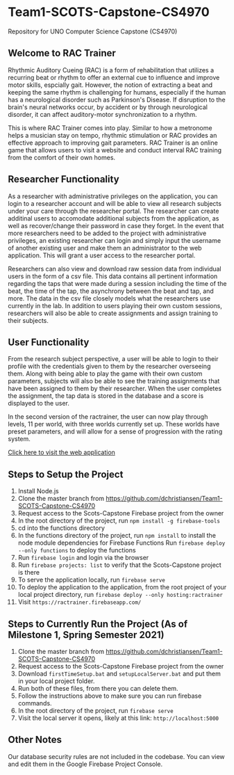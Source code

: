 # Team1-SCOTS-Capstone-CS4970
Repository for UNO Computer Science Capstone (CS4970)

## Welcome to RAC Trainer

Rhythmic Auditory Cueing (RAC) is a form of rehabilitation that utilizes a recurring beat or rhythm to offer an external cue to influence and improve motor skills, espcially gait. However, the notion of extracting a beat and keeping the same rhythm is challenging for humans, especially if the human has a neurological disorder such as Parkinson's Disease. If disruption to the brain's neural networks occur, by accident or by through neurological disorder, it can affect auditory-motor synchronization to a rhythm. 

This is where RAC Trainer comes into play. Similar to how a metronome helps a musician stay on tempo, rhythmic stimulation or RAC provides an effective approach to improving gait parameters. RAC Trainer is an online game that allows users to visit a website and conduct interval RAC training from the comfort of their own homes.

## Researcher Functionality

As a researcher with administrative privileges on the application, you can login to a researcher account and will be able to view all research subjects under your care through the researcher portal. The researcher can create additinal users to accomodate additional subjects from the application, as well as recover/change their password in case they forget. In the event that more researchers need to be added to the project with administrative privileges, an existing researcher can login and simply input the username of another existing user and make them an administrator to the web application. This will grant a user access to the researcher portal.

Researchers can also view and download raw session data from individual users in the form of a csv file. This data contains all pertinent information regarding the taps that were made during a session including the time of the beat, the time of the tap, the asynchrony between the beat and tap, and more. The data in the csv file closely models what the researchers use currently in the lab. In addition to users playing their own custom sessions, researchers will also be able to create assignments and assign training to their subjects. 

## User Functionality

From the research subject perspective, a user will be able to login to their profile with the credentials given to them by the researcher overseeing them. Along with being able to play the game with their own custom parameters, subjects will also be able to see the training assignments that have been assigned to them by their researcher. When the user completes the assignment, the tap data is stored in the database and a score is displayed to the user.

In the second version of the ractrainer, the user can now play through levels, 11 per world, with three worlds currently set up. These worlds have preset parameters, and will allow for a sense of progression with the rating system.


[Click here to visit the web application](https://ractrainer.firebaseapp.com/)

## Steps to Setup the Project
1. Install Node.js
2. Clone the master branch from https://github.com/dchristiansen/Team1-SCOTS-Capstone-CS4970
3. Request access to the Scots-Capstone Firebase project from the owner
4. In the root directory of the project, run `npm install -g firebase-tools`
5. cd into the functions directory
6. In the functions directory of the project, run `npm install` to install the node module dependencies for Firebase Functions
   Run `firebase deploy --only functions` to deploy the functions
7. Run `firebase login` and login via the browser
8. Run `firebase projects: list` to verify that the Scots-Capstone project is there
9. To serve the application locally, run `firebase serve`
10. To deploy the application to the application, from the root project of your local project directory, run `firebase deploy --only hosting:ractrainer`
11. Visit `https://ractrainer.firebaseapp.com/`

## Steps to Currently Run the Project (As of Milestone 1, Spring Semester 2021)
1. Clone the master branch from https://github.com/dchristiansen/Team1-SCOTS-Capstone-CS4970
2. Request access to the Scots-Capstone Firebase project from the owner
3. Download `firstTimeSetup.bat` and `setupLocalServer.bat` and put them in your local project folder.
4. Run both of these files, from there you can delete them.
5. Follow the instructions above to make sure you can run firebase commands.
6. In the root directory of the project, run `firebase serve`
7. Visit the local server it opens, likely at this link: `http://localhost:5000`

## Other Notes
Our database security rules are not included in the codebase. You can view and edit them in the Google Firebase Project Console.


